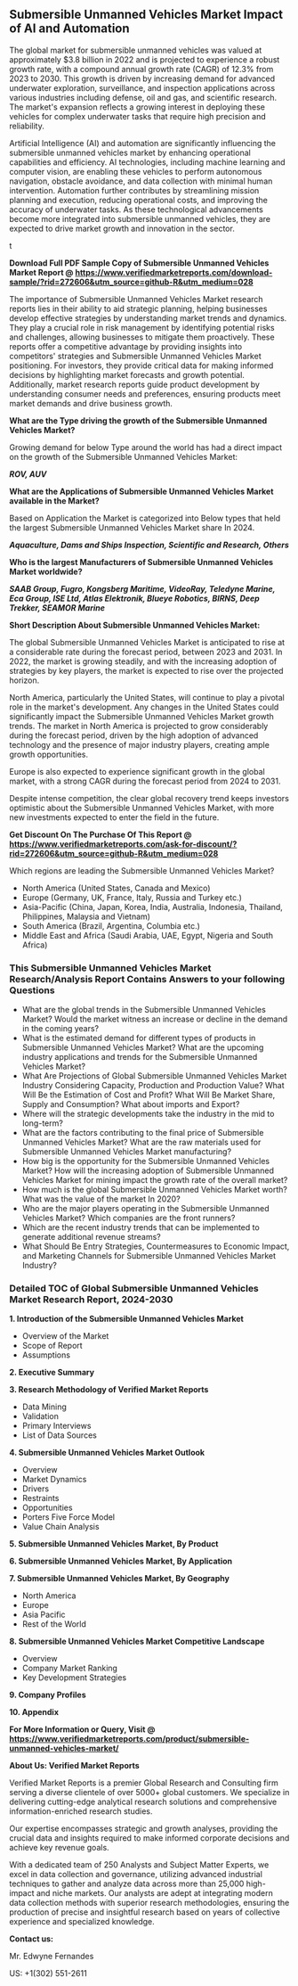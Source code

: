 <h2>Submersible Unmanned Vehicles Market Impact of AI and Automation</h2><p>The global market for submersible unmanned vehicles was valued at approximately $3.8 billion in 2022 and is projected to experience a robust growth rate, with a compound annual growth rate (CAGR) of 12.3% from 2023 to 2030. This growth is driven by increasing demand for advanced underwater exploration, surveillance, and inspection applications across various industries including defense, oil and gas, and scientific research. The market's expansion reflects a growing interest in deploying these vehicles for complex underwater tasks that require high precision and reliability.</p><p>Artificial Intelligence (AI) and automation are significantly influencing the submersible unmanned vehicles market by enhancing operational capabilities and efficiency. AI technologies, including machine learning and computer vision, are enabling these vehicles to perform autonomous navigation, obstacle avoidance, and data collection with minimal human intervention. Automation further contributes by streamlining mission planning and execution, reducing operational costs, and improving the accuracy of underwater tasks. As these technological advancements become more integrated into submersible unmanned vehicles, they are expected to drive market growth and innovation in the sector.</p>t</p><p id="" class=""><strong>Download Full PDF Sample Copy of Submersible Unmanned Vehicles Market Report @ <a href="https://www.verifiedmarketreports.com/download-sample/?rid=272606&utm_source=github-R&utm_medium=028" target="_blank">https://www.verifiedmarketreports.com/download-sample/?rid=272606&utm_source=github-R&utm_medium=028</a></strong></p><p>The importance of&nbsp;Submersible Unmanned Vehicles Market research reports lies in their ability to aid strategic planning, helping businesses develop effective strategies by understanding market trends and dynamics. They play a crucial role in risk management by identifying potential risks and challenges, allowing businesses to mitigate them proactively. These reports offer a competitive advantage by providing insights into competitors' strategies and Submersible Unmanned Vehicles Market positioning. For investors, they provide critical data for making informed decisions by highlighting market forecasts and growth potential. Additionally, market research reports guide product development by understanding consumer needs and preferences, ensuring products meet market demands and drive business growth.</p><p><strong>What are the&nbsp;Type driving the growth of the Submersible Unmanned Vehicles Market?</strong></p><p id="" class="">Growing demand for below Type around the world has had a direct impact on the growth of the Submersible Unmanned Vehicles Market:</p><em><strong>ROV, AUV</strong></em></p><strong>What are the&nbsp;Applications&nbsp;of Submersible Unmanned Vehicles Market available in the Market?</strong></p><p id="" class="">Based on Application the Market is categorized into Below types that held the largest Submersible Unmanned Vehicles Market share In 2024.</p><em><strong>Aquaculture, Dams and Ships Inspection, Scientific and Research, Others</strong></em></p><strong>Who is the largest Manufacturers of Submersible Unmanned Vehicles Market worldwide?</strong></p><p><em><strong>SAAB Group, Fugro, Kongsberg Maritime, VideoRay, Teledyne Marine, Eca Group, ISE Ltd, Atlas Elektronik, Blueye Robotics, BIRNS, Deep Trekker, SEAMOR Marine</strong></em></p><p id="" class=""><strong>Short Description About Submersible Unmanned Vehicles Market:</strong></p><p>The global Submersible Unmanned Vehicles Market is anticipated to rise at a considerable rate during the forecast period, between 2023 and 2031. In 2022, the market is growing steadily, and with the increasing adoption of strategies by key players, the market is expected to rise over the projected horizon.</p><p>North America, particularly the United States, will continue to play a pivotal role in the market's development. Any changes in the United States could significantly impact the Submersible Unmanned Vehicles Market growth trends. The market in North America is projected to grow considerably during the forecast period, driven by the high adoption of advanced technology and the presence of major industry players, creating ample growth opportunities.</p><p>Europe is also expected to experience significant growth in the global market, with a strong CAGR during the forecast period from 2024 to 2031.</p><p>Despite intense competition, the clear global recovery trend keeps investors optimistic about the Submersible Unmanned Vehicles Market, with more new investments expected to enter the field in the future.</p><p id="" class=""><strong>Get Discount On The Purchase Of This Report @ <a href="https://www.verifiedmarketreports.com/ask-for-discount/?rid=272606&utm_source=github-R&utm_medium=028" target="_blank">https://www.verifiedmarketreports.com/ask-for-discount/?rid=272606&utm_source=github-R&utm_medium=028</a></strong></p>Which regions are leading the Submersible Unmanned Vehicles Market?</p><ul><li>North America (United States, Canada and Mexico)</li><li>Europe (Germany, UK, France, Italy, Russia and Turkey etc.)</li><li>Asia-Pacific (China, Japan, Korea, India, Australia, Indonesia, Thailand, Philippines, Malaysia and Vietnam)</li><li>South America (Brazil, Argentina, Columbia etc.)</li><li>Middle East and Africa (Saudi Arabia, UAE, Egypt, Nigeria and South Africa)</li></ul><h3 id="" class="">This Submersible Unmanned Vehicles Market Research/Analysis Report Contains Answers to your following Questions</h3><ul><li>What are the global trends in the Submersible Unmanned Vehicles Market? Would the market witness an increase or decline in the demand in the coming years?</li><li>What is the estimated demand for different types of products in Submersible Unmanned Vehicles Market? What are the upcoming industry applications and trends for the Submersible Unmanned Vehicles Market?</li><li>What Are Projections of Global Submersible Unmanned Vehicles Market Industry Considering Capacity, Production and Production Value? What Will Be the Estimation of Cost and Profit? What Will Be Market Share, Supply and Consumption? What about imports and Export?</li><li>Where will the strategic developments take the industry in the mid to long-term?</li><li>What are the factors contributing to the final price of Submersible Unmanned Vehicles Market? What are the raw materials used for Submersible Unmanned Vehicles Market manufacturing?</li><li>How big is the opportunity for the Submersible Unmanned Vehicles Market? How will the increasing adoption of Submersible Unmanned Vehicles Market for mining impact the growth rate of the overall market?</li><li>How much is the global Submersible Unmanned Vehicles Market worth? What was the value of the market In 2020?</li><li>Who are the major players operating in the Submersible Unmanned Vehicles Market? Which companies are the front runners?</li><li>Which are the recent industry trends that can be implemented to generate additional revenue streams?</li><li>What Should Be Entry Strategies, Countermeasures to Economic Impact, and Marketing Channels for Submersible Unmanned Vehicles Market Industry?</li></ul><h3 id="" class="">Detailed TOC of Global Submersible Unmanned Vehicles Market Research Report, 2024-2030</h3><p id="" class=""><strong>1. Introduction of the Submersible Unmanned Vehicles Market</strong></p><ul><li>Overview of the Market</li><li>Scope of Report</li><li>Assumptions</li></ul><p id="" class=""><strong>2. Executive Summary</strong></p><p id="" class=""><strong>3. Research Methodology of Verified Market Reports</strong></p><ul><li>Data Mining</li><li>Validation</li><li>Primary Interviews</li><li>List of Data Sources</li></ul><p id="" class=""><strong>4. Submersible Unmanned Vehicles Market Outlook</strong></p><ul><li>Overview</li><li>Market Dynamics</li><li>Drivers</li><li>Restraints</li><li>Opportunities</li><li>Porters Five Force Model</li><li>Value Chain Analysis</li></ul><p id="" class=""><strong>5. Submersible Unmanned Vehicles Market, By Product</strong></p><p id="" class=""><strong>6. Submersible Unmanned Vehicles Market, By Application</strong></p><p id="" class=""><strong>7. Submersible Unmanned Vehicles Market, By Geography</strong></p><ul><li>North America</li><li>Europe</li><li>Asia Pacific</li><li>Rest of the World</li></ul><p id="" class=""><strong>8. Submersible Unmanned Vehicles Market Competitive Landscape</strong></p><ul><li>Overview</li><li>Company Market Ranking</li><li>Key Development Strategies</li></ul><p id="" class=""><strong>9. Company Profiles</strong></p><p id="" class=""><strong>10. Appendix</strong></p><p id="" class=""><strong>For More Information or Query, Visit @ <a href="https://www.verifiedmarketreports.com/product/submersible-unmanned-vehicles-market/" target="_blank">https://www.verifiedmarketreports.com/product/submersible-unmanned-vehicles-market/</a></strong></p><p id="" class=""><strong>About Us: Verified Market Reports</strong></p><p id="" class="">Verified Market Reports is a premier Global Research and Consulting firm serving a diverse clientele of over 5000+ global customers. We specialize in delivering cutting-edge analytical research solutions and comprehensive information-enriched research studies.</p><p id="" class="">Our expertise encompasses strategic and growth analyses, providing the crucial data and insights required to make informed corporate decisions and achieve key revenue goals.</p><p id="" class="">With a dedicated team of 250 Analysts and Subject Matter Experts, we excel in data collection and governance, utilizing advanced industrial techniques to gather and analyze data across more than 25,000 high-impact and niche markets. Our analysts are adept at integrating modern data collection methods with superior research methodologies, ensuring the production of precise and insightful research based on years of collective experience and specialized knowledge.</p><p id="" class=""><strong>Contact us:</strong></p><p id="" class="">Mr. Edwyne Fernandes</p><p id="" class="">US: +1(302) 551-2611</p>